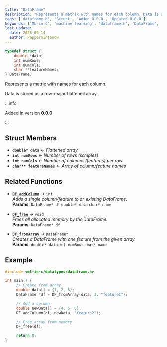 ```yaml
---
title: "DataFrame"
description: "Represents a matrix with names for each column. Data is stored as a row-major flattened array."
tags: ['dataframe.h', 'Struct', 'Added 0.0.0', 'Updated 0.0.0']
keywords: ['ML-in-C', 'machine learning', 'dataframe.h', 'DataFrame', 'struct DataFrame', 'DataFrame in dataframe.h']
last_update:
  date: 2025-09-14
  author: PeppermintSnow
---
```


```c
typedef struct {
    double *data;           
    int numRows;                
    int numCols;            
    char **featureNames;    
} DataFrame;
```

Represents a matrix with names for each column.

Data is stored as a row-major flattened array.


:::info

Added in version **0.0.0**

:::

## Struct Members

- **`double* data`** ← _Flattened array_
- **`int numRows`** ← _Number of rows (samples)_
- **`int numCols`** ← _Number of columns (features) per row_
- **`char** featureNames`** ← _Array of column/feature names_

## Related Functions
- [**`DF_addColumn`**](DF_addColumn) → `int`  
_Adds a single column/feature to an existing DataFrame._  
**Params**: `DataFrame* df`  `double* data`  `char* name` 

- [**`DF_free`**](DF_free) → `void`  
_Frees all allocated memory by the DataFrame._  
**Params**: `DataFrame* df` 

- [**`DF_fromArray`**](DF_fromArray) → `DataFrame*`  
_Creates a DataFrame with one feature from the given array._  
**Params**: `double* data`  `int numRows`  `char* name` 

## Example

```c
#include <ml-in-c/datatypes/dataframe.h>

int main() {
     // Create from array
     double data[] = {1, 2, 3};
     DataFrame *df = DF_fromArray(data, 3, "feature1");

     // Add a column
     double newData[] = {4, 5, 6};
     DF_addColumn(df, newData, "feature2");

     // Free array from memory
     DF_free(df);

     return 0;
}
```